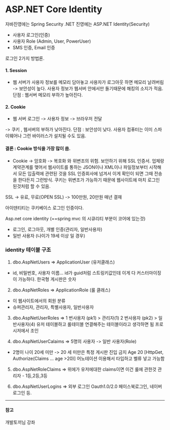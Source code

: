 # ASP.NET Core Identity

자바진영에는 Spring Security 
.NET 진영에는 ASP.NET Identity(Security)
- 사용자 로그인(인증)
- 사용자 Role (Admin, User, PowerUser)
- SMS 인증, Email 인증


로그인 2가지 방법론.
#### 1. Session
- 웹 서버가 사용자 정보를 메모리 담아놓고
사용자가 로그아웃 하면 메모리 날려버림
-> 보안성이 높다. 사용자 정보가 웹서버 안에서만 돌기때문에
해킹의 소지가 적음.
단점 : 웹서버 메모리 부하가 높아진다.

#### 2. Cookie
- 웹 서버 로그인 -> 사용자 정보 -> 브라우저 전달

-> 쿠키 , 웹서버의 부하가 낮아진다.
단점 : 보안성이 낮다. 사용자 컴퓨터는 이미 스파이웨어나 그런 바이러스가
설치될 수도 있음. 


#### 결론 : Cookie 방식을 가장 많이 씀.
- Cookie -> 암호화 -> 복호화 와 위변조의 위험.
보안하기 위해 SSL 인증서. 업체랑 계약관계를 맺어서
웹사이트를 통하는 JSON이나 XML이나 파일정보부터 시작해서
모든 입출력에 관련된 것을 SSL 인증회사에 넘겨서
이게 확인이 되면 그때 전송을 한다든지 그런방식.
쿠키는 위변조가 가능하기 때문에 웹사이트에 마치 로그인 된것처럼 할 수 있음.
 
SSL -> 유료, 무료(OPEN SSL)
-> 100만원, 20만원 매년 결재

아이덴티티는 쿠키베이스 로그인 인증이다.

Asp.net core identity (==spring mvc 의 시큐리티 부분이 코어에 있는것)

- 로그인, 로그아웃, 개별 인증(관리자, 일반사용자)
- 일반 사용자 (나이가 19세 이상 일 경우)


### identity 테이블 구조
1. dbo.AspNetUsers => ApplicationUser (유저클래스)
- id, 비밀번호, 사용자 이름...
id가 guid처럼 스트링키값인데 이게 다 커스터마이징이 가능하다. 한국형 게시판은 숫자

2. dbo.AspNetRoles => ApplicationRole (룰 클래스)
- 이 웹사이트에서의 회원 분류
- 슈퍼관리자, 관리자, 특별사용자, 일반사용자

3. dbo.AspNetUserRoles =>
1 번사용자 (pk1) > 관리자(1)
2 번사용자 (pk2) > 일반사용자(4)
유저 테이블하고 롤테이블 연결해주는 테이블이라고 생각하면 됨 프로시저에서 조인

4. dbo.AspNetUserCalaims => 5명의 사용자 -> 일반
사용자(Role)
- 2명이 나이 20세 미만 -> 20 세 미만은 특정 게시판 진입 금지
Age 20
[HttpGet, Authorize(Claims ... age >20)]
어노테이션 이용해서 타입하고 벨류 넣고 가능함

5. dbo.AspNetRoleClaims =>
위에가 유저에대한 claims이면 이건 룰에 관한것
관리자 - 1등,2등,3등

6. dbo.AspNetUserLogins => 외부 로그인 Oauth1.0/2.0
페이스북로그인, 네이버로그인 등.

---
#### 참고

개발토끼님 강좌